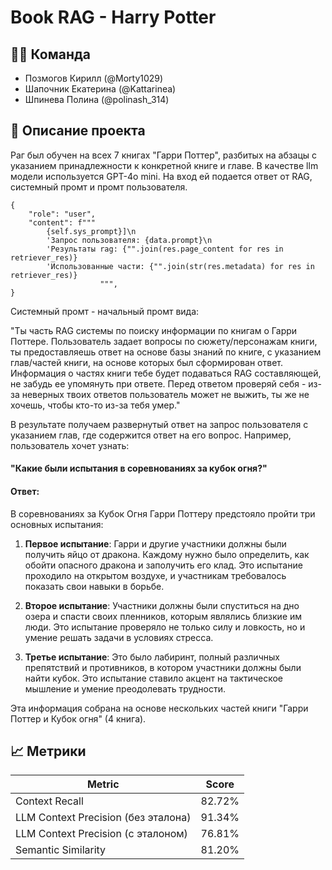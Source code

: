 # Book RAG - Harry Potter

## &#128104;&#8205;&#128187; Команда
- Позмогов Кирилл (@Morty1029)
- Шапочник Екатерина (@Kattarinea)
- Шпинева Полина (@polinash_314)

## &#128214; Описание проекта

Раг был обучен на всех 7 книгах "Гарри Поттер", разбитых на абзацы с указанием принадлежности к конкретной книге и главе. В качестве llm модели используется GPT-4o mini. На вход ей подается ответ от RAG, системный промт и промт пользователя. 
```
{
    "role": "user",
    "content": f"""
        {self.sys_prompt}]\n
        'Запрос пользователя: {data.prompt}\n
        'Результаты rag: {"".join(res.page_content for res in retriever_res)}
        'Использованные части: {"".join(str(res.metadata) for res in retriever_res)}
                    """,
}
```
Системный промт - начальный промт вида:

"Ты часть RAG системы по поиску информации по книгам о Гарри Поттере.
Пользователь задает вопросы по сюжету/персонажам книги, ты предоставляешь ответ на основе базы знаний по книге, с указанием глав/частей книги, на основе которых был сформирован ответ.
Информация о частях книги тебе будет подаваться RAG составляющей, не забудь ее упомянуть при ответе.
Перед ответом проверяй себя - из-за неверных твоих ответов пользователь может не выжить, ты же не хочешь, чтобы кто-то из-за тебя умер."

В результате получаем развернутый ответ на запрос пользователя с указанием глав, где содержится ответ на его вопрос. Например, пользователь хочет узнать: 
#### "Какие были испытания в соревнованиях за кубок огня?"

#### Ответ:

В соревнованиях за Кубок Огня Гарри Поттеру предстояло пройти три основных испытания:

1. **Первое испытание**: Гарри и другие участники должны были получить яйцо от дракона. Каждому нужно было определить, как обойти опасного дракона и заполучить его клад. Это испытание проходило на открытом воздухе, и участникам требовалось показать свои навыки в борьбе.

2. **Второе испытание**: Участники должны были спуститься на дно озера и спасти своих пленников, которым являлись близкие им люди. Это испытание проверяло не только силу и ловкость, но и умение решать задачи в условиях стресса.

3. **Третье испытание**: Это было лабиринт, полный различных препятствий и противников, в котором участники должны были найти кубок. Это испытание ставило акцент на тактическое мышление и умение преодолевать трудности.

Эта информация собрана на основе нескольких частей книги "Гарри Поттер и Кубок огня" (4 книга).

## 	&#128200; Метрики
| Metric  | Score |
| ------------- | ------------- |
| Context Recall  | 82.72%  |
| LLM Context Precision (без эталона) | 91.34% |
| LLM Context Precision (с эталоном) | 76.81% |
| Semantic Similarity | 81.20% |



